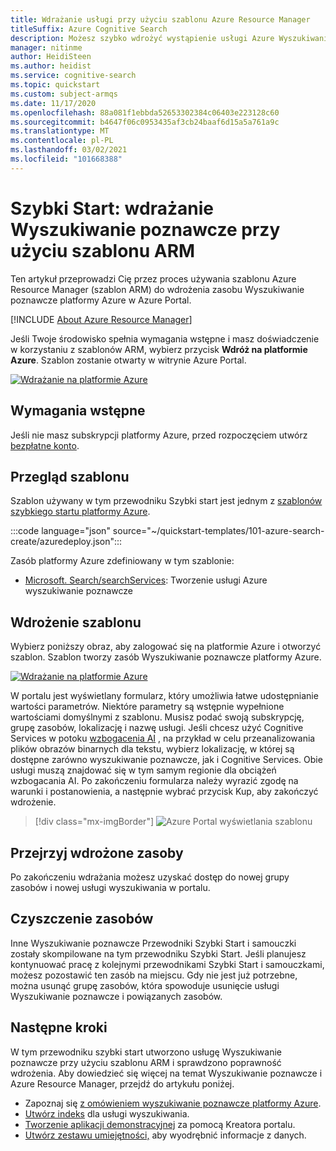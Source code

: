 ```yaml
---
title: Wdrażanie usługi przy użyciu szablonu Azure Resource Manager
titleSuffix: Azure Cognitive Search
description: Możesz szybko wdrożyć wystąpienie usługi Azure Wyszukiwanie poznawcze przy użyciu szablonu Azure Resource Manager.
manager: nitinme
author: HeidiSteen
ms.author: heidist
ms.service: cognitive-search
ms.topic: quickstart
ms.custom: subject-armqs
ms.date: 11/17/2020
ms.openlocfilehash: 88a081f1ebbda52653302384c06403e223128c60
ms.sourcegitcommit: b4647f06c0953435af3cb24baaf6d15a5a761a9c
ms.translationtype: MT
ms.contentlocale: pl-PL
ms.lasthandoff: 03/02/2021
ms.locfileid: "101668388"
---
```

# <a name="quickstart-deploy-cognitive-search-using-an-arm-template"></a>Szybki Start: wdrażanie Wyszukiwanie poznawcze przy użyciu szablonu ARM

Ten artykuł przeprowadzi Cię przez proces używania szablonu Azure Resource Manager (szablon ARM) do wdrożenia zasobu Wyszukiwanie poznawcze platformy Azure w Azure Portal.

[!INCLUDE [About Azure Resource Manager](../../includes/resource-manager-quickstart-introduction.md)]

Jeśli Twoje środowisko spełnia wymagania wstępne i masz doświadczenie w korzystaniu z szablonów ARM, wybierz przycisk **Wdróż na platformie Azure**. Szablon zostanie otwarty w witrynie Azure Portal.

[![Wdrażanie na platformie Azure](../media/template-deployments/deploy-to-azure.svg)](https://portal.azure.com/#create/Microsoft.Template/uri/https%3A%2F%2Fraw.githubusercontent.com%2Fazure%2Fazure-quickstart-templates%2Fmaster%2F101-azure-search-create%2Fazuredeploy.json)

## <a name="prerequisites"></a>Wymagania wstępne

Jeśli nie masz subskrypcji platformy Azure, przed rozpoczęciem utwórz [bezpłatne konto](https://azure.microsoft.com/free/?WT.mc_id=A261C142F).

## <a name="review-the-template"></a>Przegląd szablonu

Szablon używany w tym przewodniku Szybki start jest jednym z [szablonów szybkiego startu platformy Azure](https://azure.microsoft.com/resources/templates/101-azure-search-create/).

:::code language="json" source="~/quickstart-templates/101-azure-search-create/azuredeploy.json":::

Zasób platformy Azure zdefiniowany w tym szablonie:

- [Microsoft. Search/searchServices](/azure/templates/Microsoft.Search/searchServices): Tworzenie usługi Azure wyszukiwanie poznawcze

## <a name="deploy-the-template"></a>Wdrożenie szablonu

Wybierz poniższy obraz, aby zalogować się na platformie Azure i otworzyć szablon. Szablon tworzy zasób Wyszukiwanie poznawcze platformy Azure.

[![Wdrażanie na platformie Azure](../media/template-deployments/deploy-to-azure.svg)](https://portal.azure.com/#create/Microsoft.Template/uri/https%3A%2F%2Fraw.githubusercontent.com%2Fazure%2Fazure-quickstart-templates%2Fmaster%2F101-azure-search-create%2Fazuredeploy.json)

W portalu jest wyświetlany formularz, który umożliwia łatwe udostępnianie wartości parametrów. Niektóre parametry są wstępnie wypełnione wartościami domyślnymi z szablonu. Musisz podać swoją subskrypcję, grupę zasobów, lokalizację i nazwę usługi. Jeśli chcesz użyć Cognitive Services w potoku [wzbogacenia AI](cognitive-search-concept-intro.md) , na przykład w celu przeanalizowania plików obrazów binarnych dla tekstu, wybierz lokalizację, w której są dostępne zarówno wyszukiwanie poznawcze, jak i Cognitive Services. Obie usługi muszą znajdować się w tym samym regionie dla obciążeń wzbogacania AI. Po zakończeniu formularza należy wyrazić zgodę na warunki i postanowienia, a następnie wybrać przycisk Kup, aby zakończyć wdrożenie.

> [!div class="mx-imgBorder"]
> ![Azure Portal wyświetlania szablonu](./media/search-get-started-arm/arm-portalscrnsht.png)

## <a name="review-deployed-resources"></a>Przejrzyj wdrożone zasoby

Po zakończeniu wdrażania możesz uzyskać dostęp do nowej grupy zasobów i nowej usługi wyszukiwania w portalu.

## <a name="clean-up-resources"></a>Czyszczenie zasobów

Inne Wyszukiwanie poznawcze Przewodniki Szybki Start i samouczki zostały skompilowane na tym przewodniku Szybki Start. Jeśli planujesz kontynuować pracę z kolejnymi przewodnikami Szybki Start i samouczkami, możesz pozostawić ten zasób na miejscu. Gdy nie jest już potrzebne, można usunąć grupę zasobów, która spowoduje usunięcie usługi Wyszukiwanie poznawcze i powiązanych zasobów.

## <a name="next-steps"></a>Następne kroki

W tym przewodniku szybki start utworzono usługę Wyszukiwanie poznawcze przy użyciu szablonu ARM i sprawdzono poprawność wdrożenia. Aby dowiedzieć się więcej na temat Wyszukiwanie poznawcze i Azure Resource Manager, przejdź do artykułu poniżej.

- Zapoznaj się [z omówieniem wyszukiwanie poznawcze platformy Azure](search-what-is-azure-search.md).
- [Utwórz indeks](search-get-started-portal.md) dla usługi wyszukiwania.
- [Tworzenie aplikacji demonstracyjnej](search-create-app-portal.md) za pomocą Kreatora portalu.
- [Utwórz zestawu umiejętności,](cognitive-search-quickstart-blob.md) aby wyodrębnić informacje z danych.

